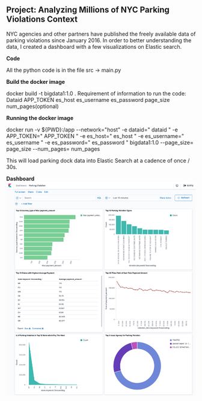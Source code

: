 
## Project: Analyzing Millions of NYC Parking Violations Context

NYC agencies and other partners have published the freely available data of parking violations since January 2016. In order to better understanding the data, I created a dashboard with a few visualizations on Elastic search.

**Code**

All the python code is in the file src -> main.py


**Build the docker image**

docker build -t bigdata1:1.0 .
Requirement of information to run the code:
Dataid
APP_TOKEN es_host es_username es_password page_size num_pages(optional)

**Running the docker image**

docker run -v ${PWD}:/app --network="host" -e dataid=" dataid " -e APP_TOKEN=" APP_TOKEN " -e es_host=" es_host " -e es_username=" es_username " -e
es_password=" es_password " bigdata1:1.0 --page_size= page_size --num_pages= num_pages

This will load parking dock data into Elastic Search at a cadence of once / 30s.


**Dashboard**
![assets/kibanadashboard.png](assets/kibanadashboard.png)

